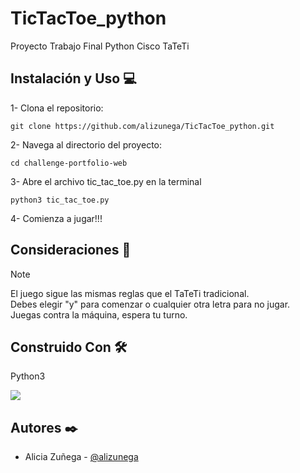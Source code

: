 # TicTacToe_python

Proyecto Trabajo Final Python Cisco TaTeTi

## Instalación y Uso :computer:

1- Clona el repositorio:

`git clone https://github.com/alizunega/TicTacToe_python.git `

2- Navega al directorio del proyecto:

`cd challenge-portfolio-web`

3- Abre el archivo tic_tac_toe.py en la terminal

`python3 tic_tac_toe.py`

4- Comienza a jugar!!!

## Consideraciones :memo:

> [!NOTE]
>
> El juego sigue las mismas reglas que el TaTeTi tradicional.  
> Debes elegir "y" para comenzar o cualquier otra letra para no jugar.  
> Juegas contra la máquina, espera tu turno.

## Construido Con :hammer_and_wrench:

<div>
    <p>Python3</p>
  <a href="https://skillicons.dev">
    <img src="https://skillicons.dev/icons?i=py&theme=dark" />
  </a>
</div>

## Autores :black_nib:

- Alicia Zuñega - [@alizunega](https://github.com/alizunega)
